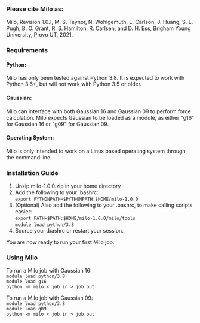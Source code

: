 ### Please cite Milo as:
Milo, Revision 1.0.1, M. S. Teynor, N. Wohlgemuth, L. Carlson, J. Huang, S. L. Pugh, B. O. Grant, R. S. Hamilton, R. Carlsen, and D. H. Ess, Brigham Young University, Provo UT, 2021.

### Requirements
#### Python:
Milo has only been tested against Python 3.8. It is expected to work with Python 3.6+, but will not work with Python 3.5 or older.

#### Gaussian:
Milo can interface with both Gaussian 16 and Gaussian 09 to perform force calculation. Milo expects Gaussian to be loaded as a module, as either "g16" for Gaussian 16 or "g09" for Gaussian 09.

#### Operating System:
Milo is only intended to work on a Linux based operating system through the command line.

### Installation Guide
1. Unzip milo-1.0.0.zip in your home directory  
2. Add the following to your .bashrc:  
  `export PYTHONPATH=$PYTHONPATH:$HOME/milo-1.0.0`  
3. (Optional) Also add the following to your .bashrc, to make calling scripts easier:  
	`export PATH=$PATH:$HOME/milo-1.0.0/milo/tools`  
	`module load python/3.8`  
4. Source your .bashrc or restart your session.  

You are now ready to run your first Milo job.  

### Using Milo
To run a Milo job with Gaussian 16:  
	`module load python/3.8`  
	`module load g16`  
	`python -m milo < job.in > job.out`  

To run a Milo job with Gaussian 09:  
	`module load python/3.8`  
	`module load g09`  
	`python -m milo < job.in > job.out`  
